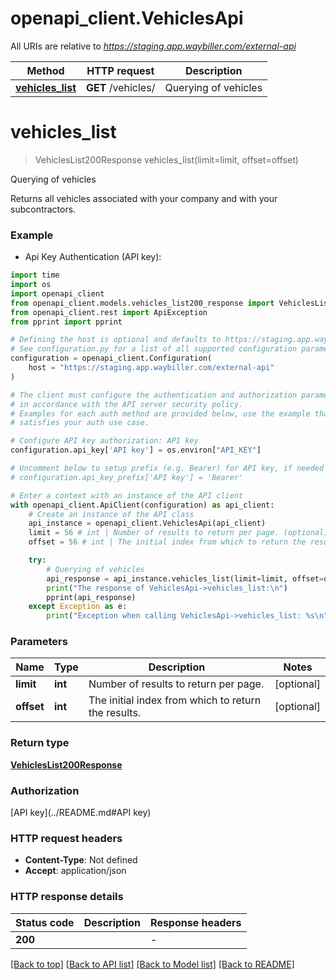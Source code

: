 # openapi_client.VehiclesApi

All URIs are relative to *https://staging.app.waybiller.com/external-api*

Method | HTTP request | Description
------------- | ------------- | -------------
[**vehicles_list**](VehiclesApi.md#vehicles_list) | **GET** /vehicles/ | Querying of vehicles


# **vehicles_list**
> VehiclesList200Response vehicles_list(limit=limit, offset=offset)

Querying of vehicles

Returns all vehicles associated with your company and with your subcontractors.

### Example

* Api Key Authentication (API key):
```python
import time
import os
import openapi_client
from openapi_client.models.vehicles_list200_response import VehiclesList200Response
from openapi_client.rest import ApiException
from pprint import pprint

# Defining the host is optional and defaults to https://staging.app.waybiller.com/external-api
# See configuration.py for a list of all supported configuration parameters.
configuration = openapi_client.Configuration(
    host = "https://staging.app.waybiller.com/external-api"
)

# The client must configure the authentication and authorization parameters
# in accordance with the API server security policy.
# Examples for each auth method are provided below, use the example that
# satisfies your auth use case.

# Configure API key authorization: API key
configuration.api_key['API key'] = os.environ["API_KEY"]

# Uncomment below to setup prefix (e.g. Bearer) for API key, if needed
# configuration.api_key_prefix['API key'] = 'Bearer'

# Enter a context with an instance of the API client
with openapi_client.ApiClient(configuration) as api_client:
    # Create an instance of the API class
    api_instance = openapi_client.VehiclesApi(api_client)
    limit = 56 # int | Number of results to return per page. (optional)
    offset = 56 # int | The initial index from which to return the results. (optional)

    try:
        # Querying of vehicles
        api_response = api_instance.vehicles_list(limit=limit, offset=offset)
        print("The response of VehiclesApi->vehicles_list:\n")
        pprint(api_response)
    except Exception as e:
        print("Exception when calling VehiclesApi->vehicles_list: %s\n" % e)
```



### Parameters

Name | Type | Description  | Notes
------------- | ------------- | ------------- | -------------
 **limit** | **int**| Number of results to return per page. | [optional] 
 **offset** | **int**| The initial index from which to return the results. | [optional] 

### Return type

[**VehiclesList200Response**](VehiclesList200Response.md)

### Authorization

[API key](../README.md#API key)

### HTTP request headers

 - **Content-Type**: Not defined
 - **Accept**: application/json

### HTTP response details
| Status code | Description | Response headers |
|-------------|-------------|------------------|
**200** |  |  -  |

[[Back to top]](#) [[Back to API list]](../README.md#documentation-for-api-endpoints) [[Back to Model list]](../README.md#documentation-for-models) [[Back to README]](../README.md)

